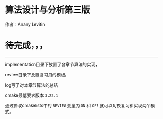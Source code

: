 # 算法设计与分析第三版
作者：Anany Levitin

# 待完成，，，

----

implementation目录下放置了各章节算法的实现，

review目录下放置复习用的模板，

log写了对本章节算法的总结

cmake最低要求版本 `3.22.1`

通过修改cmakelists中的 `REVIEW` 变量为 `ON`  和 `OFF` 就可以切换复习和实现两个模式。


